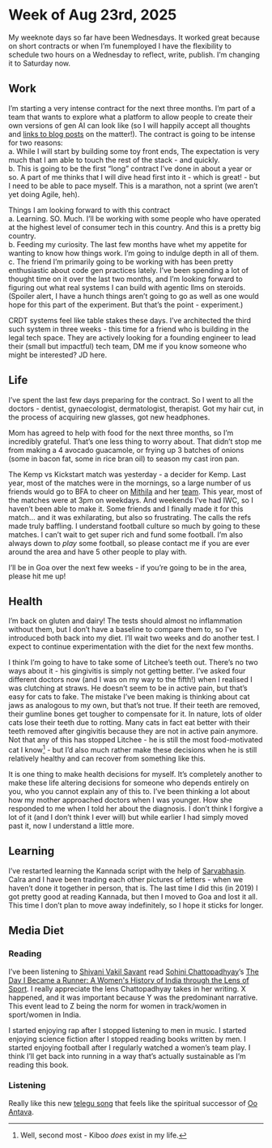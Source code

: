 # Week of Aug 23rd, 2025

My weeknote days so far have been Wednesdays. It worked great because on short contracts or when I’m funemployed I have the flexibility to schedule two hours on a Wednesday to reflect, write, publish. I’m changing it to Saturday now. 

## Work 

I’m starting a very intense contract for the next three months. I’m part of a team that wants to explore what a platform to allow people to create their own versions of gen AI can look like (so I will happily accept all thoughts and [links to blog posts](https://www.henrikkarlsson.xyz/p/search-query) on the matter!). The contract is going to be intense for two reasons:  
a. While I will start by building some toy front ends, The expectation is very much that I am able to touch the rest of the stack - and quickly.  
b. This is going to be the first “long” contract I’ve done in about a year or so. A part of me thinks that I will dive head first into it - which is great! - but I need to be able to pace myself. This is a marathon, not a sprint (we aren’t yet doing Agile, heh).

Things I am looking forward to with this contract  
a. Learning. SO. Much. I’ll be working with some people who have operated at the highest level of consumer tech in this country. And this is a pretty big country.  
b. Feeding my curiosity. The last few months have whet my appetite for wanting to know how things work. I’m going to indulge depth in all of them.  
c. The friend I’m primarily going to be working with has been pretty enthusiastic about code gen practices lately. I’ve been spending a lot of 
thought time on it over the last two months, and I’m looking forward to figuring out what real systems I can build with agentic llms on steroids. (Spoiler alert, I have a hunch things aren’t going to go as well as one would hope for this part of the experiment. But that’s the point - experiment.) 

CRDT systems feel like table stakes these days. I’ve architected the third such system in three weeks - this time for a friend who is building in the legal tech space. They are actively looking for a founding engineer to lead their (small but impactful) tech team, DM me if you know someone who might be interested? JD here.

## Life 

I’ve spent the last few days preparing for the contract. So I went to all the doctors - dentist, gynaecologist, dermatologist, therapist. Got my hair cut, in the process of acquiring new glasses, got new headphones. 

Mom has agreed to help with food for the next three months, so I’m incredibly grateful. That’s one less thing to worry about. That didn’t stop me from making a 4 avocado guacamole, or frying up 3 batches of onions (some in bacon fat, some in rice bran oil) to season my cast iron pan. 

The Kemp vs Kickstart match was yesterday - a decider for Kemp. Last year, most of the matches were in the mornings, so a large number of us friends would go to BFA to cheer on [Mithila](https://www.instagram.com/mithila.ramani/) and her [team](https://www.instagram.com/kempfootballclub/?hl=en). This year, most of the matches were at 3pm on weekdays. And weekends I’ve had IWC, so I haven’t been able to make it. Some friends and I finally made it for this match... and it was exhilarating, but also so frustrating. The calls the refs made truly baffling. I understand football culture so much by going to these matches. I can’t wait to get super rich and fund some football. I’m also always down to *play* some football, so please contact me if you are ever around the area and have 5 other people to play with. 

I’ll be in Goa over the next few weeks - if you’re going to be in the area, please hit me up!

## Health

I’m back on gluten and dairy! The tests should almost no inflammation without them, but I don’t have a baseline to compare them to, so I’ve introduced both back into my diet. I’ll wait two weeks and do another test. I expect to continue experimentation with the diet for the next few months. 

I think I’m going to have to take some of Litchee’s teeth out. There’s no two ways about it - his gingivitis is simply not getting better. I’ve asked four different doctors now (and I was on my way to the fifth!) when I realised I was clutching at straws. He doesn’t seem to be in active pain, but that’s easy for cats to fake. The mistake I’ve been making is thinking about cat jaws as analogous to my own, but that’s not true. If their teeth are removed, their gumline bones get tougher to compensate for it. In nature, lots of older cats lose their teeth due to rotting. Many cats in fact eat better with their teeth removed after gingivitis because they are not in active pain anymore. Not that any of this has stopped Litchee - he is still the most food-motivated cat I know[^1] - but I’d also much rather make these decisions when he is still relatively healthy and can recover from something like this. 

It is one thing to make health decisions for myself. It’s completely another to make these life altering decisions for someone who depends entirely on you, who you cannot explain any of this to. I’ve been thinking a lot about how my mother approached doctors when I was younger. How she responded to me when I told her about the diagnosis. I don’t think I forgive a lot of it (and I don’t think I ever will) but while earlier I had simply moved past it, now I understand a little more. 

## Learning

I’ve restarted learning the Kannada script with the help of [Sarvabhasin](https://www.scribd.com/document/24032566/Kannada-Script-Book-sarvabhashin). Calra and I have been trading each other pictures of letters - when we haven’t done it together in person, that is. The last time I did this (in 2019) I got pretty good at reading Kannada, but then I moved to Goa and lost it all. This time I don’t plan to move away indefinitely, so I hope it sticks for longer.

## Media Diet

### Reading

I’ve been listening to [Shivani Vakil Savant](https://in.linkedin.com/in/shivani-vakil-savant-212a0519b) read [Sohini Chattopadhyay](https://sohinichattopadhyay.com/)’s [The Day I Became a Runner: A Women's History of India through the Lens of Sport](https://www.goodreads.com/book/show/200535595-the-day-i-became-a-runner). I really appreciate the lens Chattopadhyay takes in her writing. X happened, and it was important because Y was the predominant narrative. This event lead to Z being the norm for women in track/women in sport/women in India. 

I started enjoying rap after I stopped listening to men in music. I started enjoying science fiction after I stopped reading books written by men. I started enjoying football after I regularly watched a women’s team play. I think I’ll get back into running in a way that’s actually sustainable as I’m reading this book.

### Listening 

Really like this new [telegu song](https://open.spotify.com/track/2k912Nc8H44p6kfJOJvp8B?si=aaedc0f3e80b4b74) that feels like the spiritual successor of [Oo Antava](https://open.spotify.com/track/3szxldqiYs7nkvtmooRod8?si=188a66b898be4d14).


[^1]: Well, second most - Kiboo *does* exist in my life.